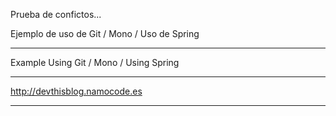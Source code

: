 Prueba de confictos...

Ejemplo de uso de Git / Mono / Uso de Spring

---------------------------------------------------

Example Using Git / Mono / Using Spring 

---------------------------------------------------

http://devthisblog.namocode.es

---------------------------------------------------
